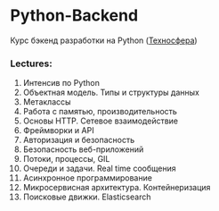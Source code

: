 # Python-Backend

Курс бэкенд разработки на Python ([Техносфера](https://sphere.mail.ru/))

### Lectures:
1. Интенсив по Python
2. Объектная модель. Типы и структуры данных
3. Метаклассы
4. Работа с памятью, производительность
5. Основы HTTP. Сетевое взаимодействие
6. Фреймворки и API
7. Авторизация и безопасность
8. Безопасность веб-приложений
9. Потоки, процессы, GIL
10. Очереди и задачи. Real time сообщения
11. Асинхронное программирование
12. Микросервисная архитектура. Контейнеризация
13. Поисковые движки. Elasticsearch
